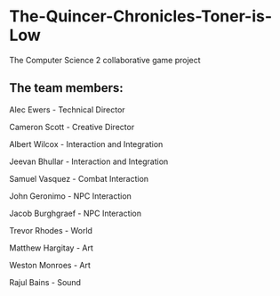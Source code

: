 # The-Quincer-Chronicles-Toner-is-Low
The Computer Science 2 collaborative game project

## The team members:
Alec Ewers - Technical Director

Cameron Scott - Creative Director



Albert Wilcox - Interaction and Integration

Jeevan Bhullar - Interaction and Integration

Samuel Vasquez - Combat Interaction

John Geronimo - NPC Interaction

Jacob Burghgraef - NPC Interaction



Trevor Rhodes - World



Matthew Hargitay - Art

Weston Monroes - Art

Rajul Bains - Sound
